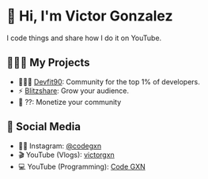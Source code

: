 # 👋 Hi, I'm Victor Gonzalez  
I code things and share how I do it on YouTube.

## 👷🏻‍♂️ My Projects  
- 🏋🏼‍♂️ [Devfit90](https://www.devfit90.com/es): Community for the top 1% of developers.
- ⚡ [Blitzshare](https://www.blitz-share.com/): Grow your audience.
- 👥 ??: Monetize your community

## 📢 Social Media  
- 🧑🏻 Instagram: [@codegxn](https://www.instagram.com/victorgxn)  
- 🎬 YouTube (Vlogs): [victorgxn](https://www.youtube.com/@victorgxn)  
- 💻 YouTube (Programming): [Code GXN](https://www.youtube.com/@codegxn)


